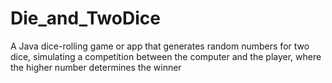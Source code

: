 # Die_and_TwoDice
A Java dice-rolling game or app that generates random numbers for two dice, simulating a competition between the computer and the player, where the higher number determines the winner
